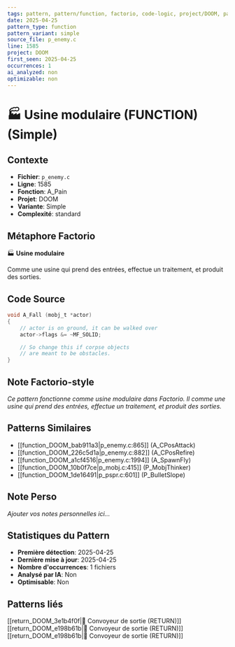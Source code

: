 ```yaml
---
tags: pattern, pattern/function, factorio, code-logic, project/DOOM, pattern/variant/simple
date: 2025-04-25
pattern_type: function
pattern_variant: simple
source_file: p_enemy.c
line: 1585
project: DOOM
first_seen: 2025-04-25
occurrences: 1
ai_analyzed: non
optimizable: non
---
```


# 🏭 Usine modulaire (FUNCTION) (Simple)

## Contexte
- **Fichier**: `p_enemy.c`
- **Ligne**: 1585
- **Fonction**: A_Pain
- **Projet**: DOOM
- **Variante**: Simple
- **Complexité**: standard

## Métaphore Factorio
🏭 **Usine modulaire**

Comme une usine qui prend des entrées, effectue un traitement, et produit des sorties.

## Code Source
```c
void A_Fall (mobj_t *actor)
{
    // actor is on ground, it can be walked over
    actor->flags &= ~MF_SOLID;

    // So change this if corpse objects
    // are meant to be obstacles.
}
```

## Note Factorio-style
*Ce pattern fonctionne comme usine modulaire dans Factorio. Il comme une usine qui prend des entrées, effectue un traitement, et produit des sorties.*

## Patterns Similaires
- [[function_DOOM_bab911a3|p_enemy.c:865]] (A_CPosAttack)
- [[function_DOOM_226c5d1a|p_enemy.c:882]] (A_CPosRefire)
- [[function_DOOM_a1cf4516|p_enemy.c:1994]] (A_SpawnFly)
- [[function_DOOM_10b0f7ce|p_mobj.c:415]] (P_MobjThinker)
- [[function_DOOM_1de16491|p_pspr.c:601]] (P_BulletSlope)

## Note Perso
*Ajouter vos notes personnelles ici...*

## Statistiques du Pattern
- **Première détection**: 2025-04-25
- **Dernière mise à jour**: 2025-04-25
- **Nombre d'occurrences**: 1 fichiers
- **Analysé par IA**: Non
- **Optimisable**: Non

## Patterns liés
[[return_DOOM_3e1b4f0f|🚚 Convoyeur de sortie (RETURN)]]
[[return_DOOM_e198b61b|🚚 Convoyeur de sortie (RETURN)]]
[[return_DOOM_e198b61b|🚚 Convoyeur de sortie (RETURN)]]
